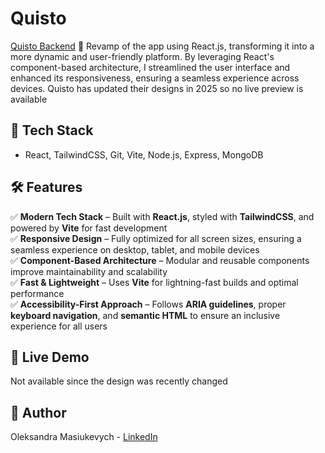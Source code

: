 # Quisto
[Quisto Backend](https://github.com/SeggyFault/quisto-frontend)
🎯 Revamp of the app using React.js, transforming it into a more dynamic and user-friendly platform. By leveraging React's component-based architecture, I streamlined the user interface and enhanced its responsiveness, ensuring a seamless experience across devices. Quisto has updated their designs in 2025 so no live preview is available
 
## 🚀 Tech Stack  
- React, TailwindCSS, Git, Vite, Node.js, Express, MongoDB 
 
## 🛠️ Features  
✅ **Modern Tech Stack** – Built with **React.js**, styled with **TailwindCSS**, and powered by **Vite** for fast development  
✅ **Responsive Design** – Fully optimized for all screen sizes, ensuring a seamless experience on desktop, tablet, and mobile devices  
✅ **Component-Based Architecture** – Modular and reusable components improve maintainability and scalability  
✅ **Fast & Lightweight** – Uses **Vite** for lightning-fast builds and optimal performance   
✅ **Accessibility-First Approach** – Follows **ARIA guidelines**, proper **keyboard navigation**, and **semantic HTML** to ensure an inclusive experience for all users  

## 🔗 Live Demo  
Not available since the design was recently changed

## 👤 Author  
Oleksandra Masiukevych - [LinkedIn](https://www.linkedin.com/in/omasiukevych)

